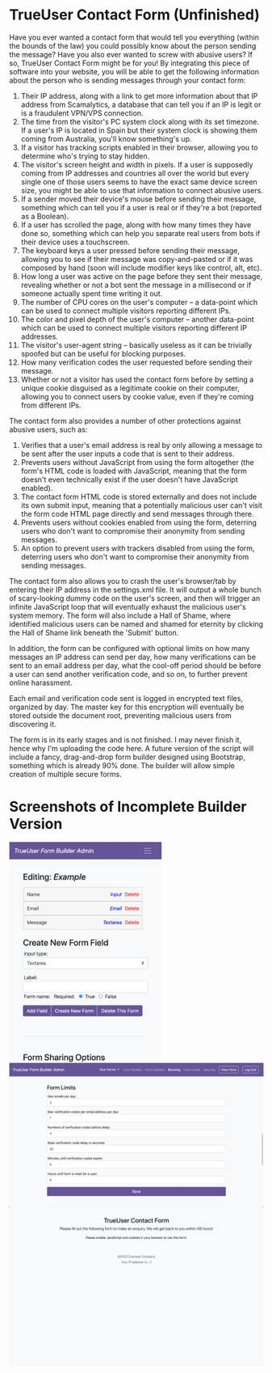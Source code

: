 # TrueUser Contact Form (Unfinished)
 
Have you ever wanted a contact form that would tell you everything (within the bounds of the law) you could possibly know about the person sending the message? Have you also ever wanted to screw with abusive users? If so, TrueUser Contact Form might be for you! By integrating this piece of software into your website, you will be able to get the following information about the person who is sending messages through your contact form:

1. Their IP address, along with a link to get more information about that IP address from Scamalytics, a database that can tell you if an IP is legit or is a fraudulent VPN/VPS connection.
3. The time from the visitor's PC system clock along with its set timezone. If a user's IP is located in Spain but their system clock is showing them coming from Australia, you'll know something's up.
4. If a visitor has tracking scripts enabled in their browser, allowing you to determine who's trying to stay hidden.
5. The visitor's screen height and width in pixels. If a user is supposedly coming from IP addresses and countries all over the world but every single one of those users seems to have the exact same device screen size, you might be able to use that information to connect abusive users.
6. If a sender moved their device's mouse before sending their message, something which can tell you if a user is real or if they're a bot (reported as a Boolean).
7. If a user has scrolled the page, along with how many times they have done so, something which can help you separate real users from bots if their device uses a touchscreen.
8. The keyboard keys a user pressed before sending their message, allowing you to see if their message was copy-and-pasted or if it was composed by hand (soon will include modifier keys like control, alt, etc).
9. How long a user was active on the page before they sent their message, revealing whether or not a bot sent the message in a millisecond or if someone actually spent time writing it out.
10. The number of CPU cores on the user's computer – a data-point which can be used to connect multiple visitors reporting different IPs.
12. The color and pixel depth of the user's computer – another data-point which can be used to connect multiple visitors reporting different IP addresses.
13. The visitor's user-agent string – basically useless as it can be trivially spoofed but can be useful for blocking purposes.
14. How many verification codes the user requested before sending their message.
15. Whether or not a visitor has used the contact form before by setting a unique cookie disguised as a legitimate cookie on their computer, allowing you to connect users by cookie value, even if they're coming from different IPs.

The contact form also provides a number of other protections against abusive users, such as:
1. Verifies that a user's email address is real by only allowing a message to be sent after the user inputs a code that is sent to their address.
2. Prevents users without JavaScript from using the form altogether (the form's HTML code is loaded with JavaScript, meaning that the form doesn't even technically exist if the user doesn't have JavaScript enabled).
3. The contact form HTML code is stored externally and does not include its own submit input, meaning that a potentially malicious user can't visit the form code HTML page directly and send messages through there.
4. Prevents users without cookies enabled from using the form, deterring users who don't want to compromise their anonymity from sending messages.
5. An option to prevent users with trackers disabled from using the form, deterring users who don't want to compromise their anonymity from sending messages.

The contact form also allows you to crash the user's browser/tab by entering their IP address in the settings.xml file. It will output a whole bunch of scary-looking dummy code on the user's screen, and then will trigger an infinite JavaScript loop that will eventually exhaust the malicious user's system memory. The form will also include a Hall of Shame, where identified malicious users can be named and shamed for eternity by clicking the Hall of Shame link beneath the 'Submit' button.

In addition, the form can be configured with optional limits on how many messages an IP address can send per day, how many verifications can be sent to an email address per day, what the cool-off period should be before a user can send another verification code, and so on, to further prevent online harassment.

Each email and verification code sent is logged in encrypted text files, organized by day. The master key for this encryption will eventually be stored outside the document root, preventing malicious users from discovering it.

The form is in its early stages and is not finished. I may never finish it, hence why I'm uploading the code here. A future version of the script will include a fancy, drag-and-drop form builder designed using Bootstrap, something which is already 90% done. The builder will allow simple creation of multiple secure forms.

# Screenshots of Incomplete Builder Version

<img src="https://github.com/jm11116/TrueUser-Contact-Form/blob/main/screenshots/Screen%20Shot%202022-01-12%20at%204.10.53%20PM.png" width="60%" align="center">
<img src="https://github.com/jm11116/TrueUser-Contact-Form/blob/main/screenshots/Screen%20Shot%202022-01-12%20at%204.11.34%20PM.png" width="100%" align="center">
<img src="https://github.com/jm11116/TrueUser-Contact-Form/blob/main/screenshots/Screen%20Shot%202022-01-12%20at%204.18.23%20PM.png" width="100%" align="center">
